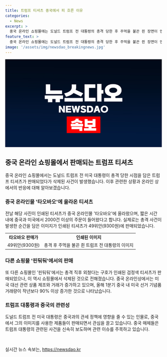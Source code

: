 ```yaml
---
title: 트럼프 티셔츠 중국에서 피 흐른 이유
categories:
  - News
excerpt: >
  중국 온라인 쇼핑몰에는 도널드 트럼프 전 대통령의 총격 당한 후 주먹을 불끈 쥔 장면이 인쇄된 티셔츠가 올라갔다가 삭제된 사건이 발생했다. 해당 티셔츠는 중국과 미국에서 2000건 이상의 주문이 들어와 빠르게 화제가 되었고, 관련 상품 거래량이 늘고 있다. 이에 대한 관심이 커지면서 중국과 미국 간의 전략적 경쟁과 관세 문제를 떠나 관심을 끌고 있다.
feature_text: >
  중국 온라인 쇼핑몰에는 도널드 트럼프 전 대통령의 총격 당한 후 주먹을 불끈 쥔 장면이 인쇄된 티셔츠가 올라갔다가 삭제된 사건이 발생했다. 해당 티셔츠는 중국과 미국에서 2000건 이상의 주문이 들어와 빠르게 화제가 되었고, 관련 상품 거래량이 늘고 있다. 이에 대한 관심이 커지면서 중국과 미국 간의 전략적 경쟁과 관세 문제를 떠나 관심을 끌고 있다.
image: '/assets/img/newsdao_breakingnews.jpg'
---
```


<p><img src="/assets/img/newsdao_breakingnews.jpg" alt="ontimetimes 속보" /></p>

<h2 data-ke-size="size26">중국 온라인 쇼핑몰에서 판매되는 트럼프 티셔츠</h2>

<p data-ke-size="size16">중국 온라인 쇼핑몰에서는 도널드 트럼프 전 미국 대통령이 총격 당한 시점을 담은 트럼프 티셔츠가 판매되었다가 삭제된 사건이 발생했습니다. 이후 관련한 상황과 온라인 상에서의 반응에 대해 알아보겠습니다.</p>

<h3>중국 온라인몰 '타오바오'에 올라온 티셔츠</h3>

<p data-ke-size="size16">전날 해당 사진이 인쇄된 티셔츠가 중국 온라인몰 '타오바오'에 올라왔으며, 짧은 시간 내에 중국과 미국에서 2000건 이상의 주문이 들어왔다고 합니다. 실제로는 총격 사건이 발생한 순간을 담은 이미지가 인쇄된 티셔츠가 49위안(9300원)에 판매되었습니다.</p>

<table>
  <tr>
    <td style="text-align: center; height: 17px;"><b>타오바오 판매가</b></td>
    <td style="text-align: center; height: 17px;"><b>인쇄된 이미지</b></td>
  </tr>
  <tr>
    <td style="text-align: center; height: 17px;">49위안(9300원)</td>
    <td style="text-align: center; height: 17px;">총격 후 주먹을 불끈 쥔 트럼프 전 대통령의 이미지</td>
  </tr>
</table>

<h3>다른 쇼핑몰 '핀둬둬'에서의 판매</h3>

<p data-ke-size="size16">또 다른 쇼핑몰인 '핀둬둬'에서는 총격 직후 외쳤다는 구호가 인쇄된 검정색 티셔츠가 판매되었으나, 이 역시 쇼핑몰에서 삭제된 것으로 전해졌습니다. 중국 온라인상에서는 미국 대선 관련 상품 제조와 거래가 증가하고 있으며, 올해 1분기 중국 내 미국 선거 기념품 거래량이 작년보다 90% 이상 증가한 것으로 나타났습니다.</p>

<h3>트럼프 대통령과 중국의 관련성</h3>

<p data-ke-size="size16">도널드 트럼프 전 미국 대통령은 중국과의 관세 정책에 영향을 줄 수 있는 인물로, 중국에서 그의 이미지를 사용한 제품들이 판매되면서 관심을 끌고 있습니다. 중국 매체들은 트럼프 대통령의 관련된 사건을 신속히 보도하며 관련 이슈를 주목하고 있습니다.</p>

<p data-ke-size="size16">&nbsp;</p>
실시간 뉴스 속보는, <a href="https://newsdao.kr" rel="dofollow">https://newsdao.kr</a>


